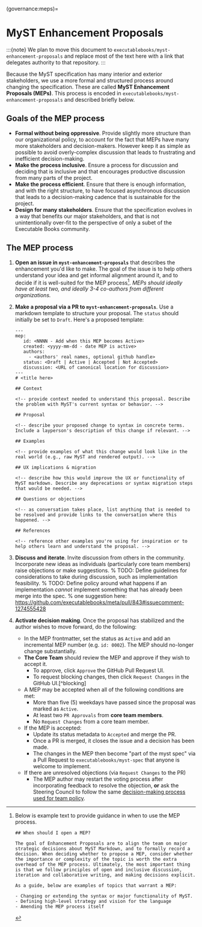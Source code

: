 (governance:meps)=
# MyST Enhancement Proposals

:::{note}
We plan to move this document to `executablebooks/myst-enhancement-proposals` and replace most of the text here with a link that delegates authority to that repository.
:::

Because the MyST specification has many interior and exterior stakeholders, we use a more formal and structured process around changing the specification.
These are called **MyST Enhancement Proposals (MEPs)**.
This process is encoded in `executablebooks/myst-enhancement-proposals` and described briefly below.

## Goals of the MEP process

- **Formal without being oppressive**. Provide slightly more structure than our organizational policy, to account for the fact that MEPs have many more stakeholders and decision-makers. However keep it as simple as possible to avoid overly-complex discussion that leads to frustrating and inefficient decision-making.
- **Make the process inclusive**. Ensure a process for discussion and deciding that is inclusive and that encourages productive discussion from many parts of the project.
- **Make the process efficient**. Ensure that there is enough information, and with the right structure, to have focused asynchronous discussion that leads to a decision-making cadence that is sustainable for the project.
- **Design for many stakeholders**. Ensure that the specification evolves in a way that benefits our major stakeholders, and that is not unintentionally over-fit to the perspective of only a subet of the Executable Books community.

## The MEP process

1. **Open an issue in `myst-enhancement-proposals`** that describes the enhancement you'd like to make. The goal of the issue is to help others understand your idea and get informal alignment around it, and to decide if it is well-suited for the MEP process[^when-mep]. _MEPs should ideally have at least two, and ideally 3-4 co-authors from different organizations._
2. **Make a proposal via a PR to `myst-enhancement-proposals`**. Use a markdown template to structure your proposal. The `status` should initially be set to `Draft`. Here's a proposed template:
   
   ```
   ---
   mep:
      id: <NNNN - Add when this MEP becomes Active>
      created: <yyyy-mm-dd - date MEP is active>
      authors:
        - <authors' real names, optional github handle>
      status: <Draft | Active | Accepted | Not Accepted>
      discussion: <URL of canonical location for discussion>
   ---
   # <title here>

   ## Context
   
   <!-- provide context needed to understand this proposal. Describe the problem with MyST's current syntax or behavior. -->
   
   ## Proposal
   
   <!-- describe your proposed change to syntax in concrete terms. Include a layperson's description of this change if relevant. -->
   
   ## Examples
   
   <!-- provide examples of what this change would look like in the real world (e.g., raw MyST and rendered output). -->
   
   ## UX implications & migration
   
   <!-- describe how this would improve the UX or functionality of MyST markdown. Describe any deprecations or syntax migration steps that would be needed. -->
   
   ## Questions or objections
   
   <!-- as conversation takes place, list anything that is needed to be resolved and provide links to the conversation where this happened. -->
   
   ## References
   
   <!-- reference other examples you're using for inspiration or to help others learn and understand the proposal. -->
   ```
4. **Discuss and iterate**. Invite discussion from others in the community. Incorporate new ideas as individuals (particularly core team members) raise objections or make suggestions.
   % TODO: Define guidelines for considerations to take during discussion, such as implementation feasibility.
   % TODO: Define policy around what happens if an implementation _cannot_ implement something that has already been merge into the spec.
   % one suggestion here: https://github.com/executablebooks/meta/pull/843#issuecomment-1274555428
5. **Activate decision making**. Once the proposal has stabilized and the author wishes to move forward, do the following:
   - In the MEP frontmatter, set the status as `Active` and add an incremental MEP number (e.g. `id: 0002`). The MEP should no-longer change substantially.
   - **The Core Team** should review the MEP and approve if they wish to accept it.
     - To approve, click `Approve` the GitHub Pull Request UI.
     - To request blocking changes, then click `Request Changes` in the GitHub UI.[^blocking]
   - A MEP may be accepted when all of the following conditions are met:
     - More than five (5) weekdays have passed since the proposal was marked as `Active`.
     - At least two `PR Approvals` from **core team members**.
     - No `Request Changes` from a core team member.
   - If the MEP is accepted:
     - Update its status metadata to `Accepted` and merge the PR.
     - Once a PR is merged, it closes the issue and a decision has been made.
     - The changes in the MEP then become "part of the myst spec" via a Pull Request to `executablebooks/myst-spec` that anyone is welcome to implement.
   - If there are unresolved objections (via `Request Changes` to the PR)
     - The MEP author may restart the voting process after incorporating feedback to resolve the objection, **or** ask the Steering Council to follow the same [decision-making process used for team policy](governance:policy-decision).


[^when-mep]: Below is example text to provide guidance in when to use the MEP process.

    ```
    ## When should I open a MEP?

    The goal of Enhancement Proposals are to align the team on major strategic decisions about MyST Markdown, and to formally record a decision. When deciding whether to propose a MEP, consider whether the importance or complexity of the topic is worth the extra overhead of the MEP process. Ultimately, the most important thing is that we follow principles of open and inclusive discussion, iteration and collaborative writing, and making decisions explicit.

    As a guide, below are examples of topics that warrant a MEP:

    - Changing or extending the syntax or major functionality of MyST.
    - Defining high-level strategy and vision for the language
    - Amending the MEP process itself
    ```
